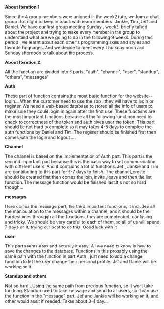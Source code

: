 **About Iteration 1**

Since the 4 group members were unioned in the week2 tute, we form a chat group that night to keep in touch with team members.
Jankie, Tim ,Jeff and Daniel.
We have our first group meeting Sunday , week2, briefly talked about the project and trying to make every member in the group
to understand what are we going to do in the following 9 weeks. During this period , we learnt about each other's programming 
skills and styles and favorite languages. And we decide to meet every Thursday noon and Sunday afternoon to talk about the 
process.

**About Iteration 2**

All the function are divided into 6 parts, "auth", "channel", "user", "standup", "others", "messages"

**Auth**

These part of function contains the most basic function for the website--login...
When the customer need to use the app , they will have to login or register.
We need a web-based database to stored all the info of users to make sure they could
login in again after the first use. These functions are the most important functions 
because all the following functinon need to check to correctness of the token and
auth gives user the token. This part should be not hard to complete so it may takes 4-5 days to complete the
auth functions by Daniel and Tim.
The register should be finished first then comes with the login and logout.....

**Channel**

The channel is based on the implementation of Auth part. This part is the second important part 
because this is the basic way to set communication with different users. And it contaions a 
lot of functions. Jef , Jankie and Tim are contributing to this part for 6-7 days to finish.
The channel_create should be created first then comes the join, invite ,leave and then the list function.
The message function would be finished last.It;s not so hard though...

**messages**

Here comes the message part, the third important functions, it includes all the manipulation to the messages
within a channel, and it should be the hardest ones througgh all the functions, they are complicated, confusing and tricky.
We should be very careful to each of them, so all of us will spend 7 days on it, trying our best to do this. Good luck with it.

**user**

This part seems easy and actually it easy. All we need to know is how to save the changes to the database.
Functions in this probably using the same path with the function in part Auth , just need to add a change 
function to let the user change their personal profile. Jef and Daniel will be working on it.

**Standup and others**

Not so hard...Using the same path from previous function, so it wont take too long.
Standup need to take message and send to all users, so it can use the function in the "message" 
part, Jef and Jankie will be working on it, and other would assit if needed. 
Takes about 3-4 day...

